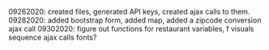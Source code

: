 09262020: created files, generated API keys, created ajax calls to them. 
09282020: added bootstrap form, added map, added a zipcode conversion ajax call
09302020: 
<TO DO> 
figure out functions for restaurant variables, 
f
visuals
sequence ajax calls
fonts?


